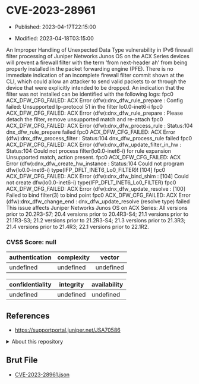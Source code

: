 # CVE-2023-28961

- Published: 2023-04-17T22:15:00

- Modified: 2023-04-18T03:15:00

An Improper Handling of Unexpected Data Type vulnerability in IPv6 firewall filter processing of Juniper Networks Junos OS on the ACX Series devices will prevent a firewall filter with the term 'from next-header ah' from being properly installed in the packet forwarding engine (PFE). There is no immediate indication of an incomplete firewall filter commit shown at the CLI, which could allow an attacker to send valid packets to or through the device that were explicitly intended to be dropped. An indication that the filter was not installed can be identified with the following logs: fpc0 ACX_DFW_CFG_FAILED: ACX Error (dfw):dnx_dfw_rule_prepare : Config failed: Unsupported Ip-protocol 51 in the filter lo0.0-inet6-i fpc0 ACX_DFW_CFG_FAILED: ACX Error (dfw):dnx_dfw_rule_prepare : Please detach the filter, remove unsupported match and re-attach fpc0 ACX_DFW_CFG_FAILED: ACX Error (dfw):dnx_dfw_process_rule : Status:104 dnx_dfw_rule_prepare failed fpc0 ACX_DFW_CFG_FAILED: ACX Error (dfw):dnx_dfw_process_filter : Status:104 dnx_dfw_process_rule failed fpc0 ACX_DFW_CFG_FAILED: ACX Error (dfw):dnx_dfw_update_filter_in_hw : Status:104 Could not process filter(lo0.0-inet6-i) for rule expansion Unsupported match, action present. fpc0 ACX_DFW_CFG_FAILED: ACX Error (dfw):dnx_dfw_create_hw_instance : Status:104 Could not program dfw(lo0.0-inet6-i) type(IFP_DFLT_INET6_Lo0_FILTER)! [104] fpc0 ACX_DFW_CFG_FAILED: ACX Error (dfw):dnx_dfw_bind_shim : [104] Could not create dfw(lo0.0-inet6-i) type(IFP_DFLT_INET6_Lo0_FILTER) fpc0 ACX_DFW_CFG_FAILED: ACX Error (dfw):dnx_dfw_update_resolve : [100] Failed to bind filter(3) to bind point fpc0 ACX_DFW_CFG_FAILED: ACX Error (dfw):dnx_dfw_change_end : dnx_dfw_update_resolve (resolve type) failed This issue affects Juniper Networks Junos OS on ACX Series: All versions prior to 20.2R3-S7; 20.4 versions prior to 20.4R3-S4; 21.1 versions prior to 21.1R3-S3; 21.2 versions prior to 21.2R3-S4; 21.3 versions prior to 21.3R3; 21.4 versions prior to 21.4R3; 22.1 versions prior to 22.1R2.

### CVSS Score: **null**

| authentication | complexity | vector |
| --- | --- | --- |
| undefined | undefined | undefined |

| confidentiality | integrity | availability |
| --- | --- | --- |
| undefined | undefined | undefined |

## References

* https://supportportal.juniper.net/JSA70586

<details>
<summary>About this repository</summary> 

  This repository is part of the project [Live Hack CVE](https://github.com/Live-Hack-CVE). Main website can be found [www.live-hack.org](https://www.live-hack.org) 
  
  Made by [Sn0wAlice](https://github.com/Sn0wAlice) for the people that care about security and need to have a feed of the latest CVEs. Hope you enjoy it, don't forget to star the repo and follow me on [Twitter](https://twitter.com/Sn0wAlice) and [Github](https://github.com/Sn0wAlice). And that is my [personnal website](https://www.alice-snow.me/)

  - [Home Page](https://github.com/Live-Hack-CVE)
  - [Framework](https://github.com/Live-Hack-CVE/cve-framework)
  - [CVE database](https://github.com/Live-Hack-CVE/full_database)
  - [Changelog](https://github.com/Live-Hack-CVE/Changelog)
</details>

## Brut File

* [CVE-2023-28961.json](https://raw.githubusercontent.com/Live-Hack-CVE/full_database/main/cves/2023/CVE-2023-28961.json)

